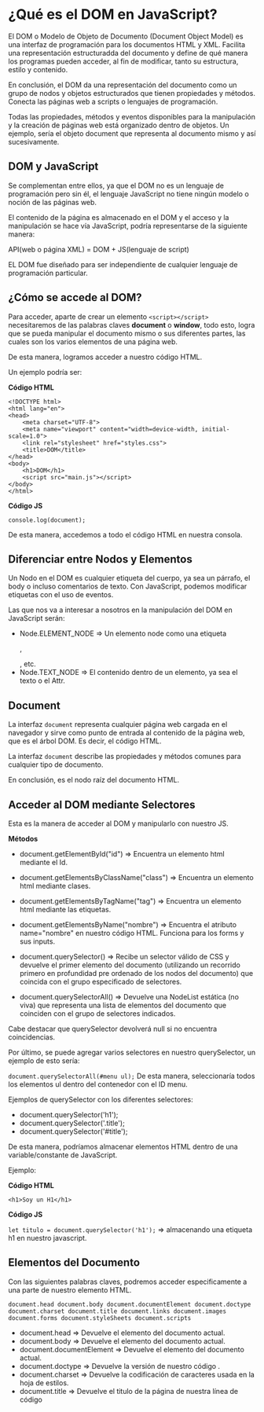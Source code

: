 # ¿Qué es el DOM en JavaScript? #
El DOM o Modelo de Objeto de Documento (Document Object Model) es una interfaz de programación para los documentos HTML y XML. Facilita una representación estructuradda del documento y define de qué manera los programas pueden acceder, al fin de modificar, tanto su estructura, estilo y contenido.

En conclusión, el DOM da una representación del documento como un grupo de nodos y objetos estructurados que tienen propiedades y métodos. Conecta las páginas web a scripts o lenguajes de programación.

Todas las propiedades, métodos y eventos disponibles para la manipulación y la creación de páginas web está organizado dentro de objetos. Un ejemplo, sería el objeto document que representa al documento mismo y así sucesivamente.

## DOM y JavaScript ##
Se complementan entre ellos, ya que el DOM no es un lenguaje de programación pero sin él, el lenguaje JavaScript no tiene ningún modelo o noción de las páginas web. 

El contenido de la página es almacenado en el DOM y el acceso y la manipulación se hace vía JavaScript, podría representarse de la siguiente manera:

API(web o página XML) = DOM + JS(lenguaje de script)

EL DOM fue diseñado para ser independiente de cualquier lenguaje de programación particular.

## ¿Cómo se accede al DOM? ##
Para acceder, aparte de crear un elemento `<script></script>` necesitaremos de las palabras claves **document** o **window**, todo esto, logra que se pueda manipular el documento mismo o sus diferentes partes, las cuales son los varios elementos de una página web.

De esta manera, logramos acceder a nuestro código HTML.

Un ejemplo podría ser:

**Código HTML**
```
<!DOCTYPE html>
<html lang="en">
<head>
    <meta charset="UTF-8">
    <meta name="viewport" content="width=device-width, initial-scale=1.0">
    <link rel="stylesheet" href="styles.css">
    <title>DOM</title>
</head>
<body>
    <h1>DOM</h1>
    <script src="main.js"></script>
</body>
</html>
```

**Código JS**
```
console.log(document);
```

De esta manera, accedemos a todo el código HTML en nuestra consola.


## Diferenciar entre Nodos y Elementos ##
Un Nodo en el DOM es cualquier etiqueta del cuerpo, ya sea un párrafo, el body o incluso comentarios de texto. Con JavaScript, podemos modificar etiquetas con el uso de eventos.

Las que nos va a interesar a nosotros en la manipulación del DOM en JavaScript serán: 

- Node.ELEMENT_NODE => Un elemento node como una etiqueta <p> , <div> , etc.
- Node.TEXT_NODE => El contenido dentro de un elemento, ya sea el texto o el Attr.

## Document ##
La interfaz `document` representa cualquier página web cargada en el navegador y sirve como punto de entrada al contenido de la página web, que es el árbol DOM. Es decir, el código HTML.

La interfaz `document` describe las propiedades y métodos comunes para cualquier tipo de documento.

En conclusión, es el nodo raíz del documento HTML.

## Acceder al DOM mediante Selectores ##
Esta es la manera de acceder al DOM y manipularlo con nuestro JS.

**Métodos**

- document.getElementById("id") => Encuentra un elemento html mediante el Id.
- document.getElementsByClassName("class") => Encuentra un elemento html mediante clases.
- document.getElementsByTagName("tag") => Encuentra un elemento html mediante las etiquetas.
- document.getElementsByName("nombre") => Encuentra el atributo name="nombre" en nuestro código HTML. Funciona para los forms y sus inputs.

- document.querySelector() => Recibe un selector válido de CSS y devuelve el primer elemento del documento (utilizando un recorrido primero en profundidad pre ordenado de los nodos del documento) que coincida con el grupo especificado de selectores.
- document.querySelectorAll() => Devuelve una NodeList estática (no viva) que representa una lista de elementos del documento que coinciden con el grupo de selectores indicados.

Cabe destacar que querySelector devolverá null si no encuentra coincidencias.

Por último, se puede agregar varios selectores en nuestro querySelector, un ejemplo de esto sería:

``document.querySelectorAll(#menu ul);``
De esta manera, seleccionaría todos los elementos ul dentro del contenedor con el ID menu.


Ejemplos de querySelector con los diferentes selectores:

- document.querySelector('h1');
- document.querySelector('.title');
- document.querySelector('#title');


De esta manera, podríamos almacenar elementos HTML dentro de una variable/constante de JavaScript.

Ejemplo:

**Código HTML**

``<h1>Soy un H1</h1>``

**Código JS**

``let titulo = document.querySelector('h1');`` => almacenando una etiqueta h1 en nuestro javascript.

## Elementos del Documento ##

Con las siguientes palabras claves, podremos acceder especificamente a una parte de nuestro elemento HTML.

``
document.head
document.body
document.documentElement
document.doctype
document.charset
document.title
document.links
document.images
document.forms
document.styleSheets
document.scripts
``

- document.head  => Devuelve el elemento <head> del documento actual.
- document.body => Devuelve el elemento <body> del documento actual.
- document.documentElement => Devuelve el elemento <html> del documento actual.
- document.doctype => Devuelve la versión de nuestro código <html>.
- document.charset => Devuelve la codificación de caracteres usada en la hoja de estilos.
- document.title => Devuelve el titulo de la página de nuestra línea de código <title>.
- document.links => Devuelve todos los links que hayan en la página, es decir la etiqueta <a>.
- document.images => Devuelve todas las imágenes que hayan en la página, es decir la etiqueta <img>.
- document.forms => Devuelve todos los formularios que hayan en la página, es decir la etiqueta <form>.
- document.styleSheets => Devuelve todos <link> que haya de CSS.
- document.scripts => Devuelve todos <scripts> que haya en nuestro código HTML.




## Element ##
Una vez tenemos el elemento HTML, podemos modificarlo.

Element hereda la interfaz genética Node, y juntos, estas dos interfaces proporcionan muchos métodos y propiedades utilizables sobre los elementos individuales.

**Propiedades**

- attributes => Todos los atributos asociados a un elemento.
- childNodes => Todos los nodos hijos de un elemento.
- className => La clase de un elemento.
- clientWidth => El ancho interior del elemento.
- clientHeight => El alto interior del elemento.
- dir => La direccionalidad del elemento. 
- firstChild => El primer hijo del elemento, devolverá null si no hay.
- id => La identificación del elemento.
- innerHTML => El contenido y el código que hay dentro del elemento
- lang => El lenguaje de los atributos, texto y contenido del elemento.
- lastChild => El último hijo directo del elemento, null si no hay.
- localName => La parte local del nombre cualificado del elemento.


- name => El nombre del elemento.
- namespaceURI => El URI del espacio del nombre de ese nodo, null si no está especificado.
- nextSibling => El nodo inmediatamente posterior al primero dado en el árbol, null si no hay.
- nodeName => El nombre del nodo de ese elemeno.
- nodeType => Un número que representa el tipo del nodo. Lo mismo que 1 para los elementos DOM. 
- nodeValue => El valor del nodo. Lo mismo que null para los elementos DOM. 
- offsetHeight => El alto de un elemento, tal cual está escrito en la composición.
- offsetLeft => La distancia que hay desde el borde izquierdo del elemento al de su offsetParent. 
- offsetParent => El elemento del cual todos los cálculos de distancia son actualmente computados. 
- offsetTop => La distancia desde el borde superior del elemento hasta el de su offsetParent. 
- offsetWidth => El ancho de un elemento, tal cual está escrito en la composición. 
- ownerDocument => El documento en le cual está ese nodo, null si no hay.


- parentNode => El elemento original, es decir, el elemento padre de ese nodo. Null si no hay dentro del documento de DOM.
- prefix => El prefijo del espacio de nombre del nodo, null si no está especificado.
- previousSibling => El nodo inmediatamente anterior al primero dado en el árbol, null si no hay
- scrollHeight => Muestra la altura del deslizamiento del elemento.
- scrollLeft => Obtiene/establece el offset de scroll izquierdo de un elemento.
- scrollTop => Obtiene/establece el offset de scroll superior de un elemento.
- scrollWidth => Muestra el ancho de deslizamiento de un elemento.
- style => Un objeto representando las declaraciones de los atributos de estilo del elemento.
- tabIndex => Obtiene/establece la posición del elemento en el órden de tabulación.
- tagName => El nombre dado de la etiqueta para el elemento dado.
- textContent => Obtiene/establece los contenidos textuales de un elemento y todos sus descendentes.

**Métodos**

- addEventListener(type, handler, bubble) => Registra un controlador de evento para un tipo de evento específico en un elemento.
- appendChild(appendedNode) => Inserta un nodo así como el último nodo hijo de este elemento.
- blur() => Quita el foco del teclado del elemento actual.
- click() => Simula un click sobre el elemento actual.
- cloneNode(deep) => Hace copias de un nodo, y opcionalmente de todos sus contenidos.
- dispatchEvent(event) => Envía un evento a este nodo en el DOM.
- getAttribute(name) => Devuelve el valor de un atributo nombrado desde el nodo actual.
- getAttributeNode(name) => Devuelve la representación del nodo del atributo nombrado desde el nodo actual.	
- getElementsByTagName(name) => Devuelve un conjunto de todos los elementos descendentes, de un nombre de etiqueta particular, desde el elemento actual.


- hasAttribute(name) => Verifica si el elemento tiene un atributo especificado o no. Devuelve true/false.
- hasAttributes() => Verifica si el elemento tiene o no algún atributo.	
- hasChildNodes() => Verifica si el elemento tiene nodos hijos o no.
- insertBefore(insertedNode, adjacentNode) => Inserta el primer nodo antes que el segundo Nodo hijo en el DOM
- normalize() => Limpia todos los nodos de texto debajo de este elemento. 
- removeAttibute(name) => Quita el atributo nombrado desde el nodo actual.


- removeAttibuteNode (name) => Quita la representación del nodo del atributo nombrado desde el nodo actual.
- removeChild (removedNode) => Quita el nodo hijo desde el elemento actual.
- removeEventListener (type, handler) => Quita un oyente de evento desde el elemento.
- replaceChild (insertedNode , replaceNode) => Reeemplaza un nodo hijo en el elemento actual con otro.
- scrollIntoView (alignWidthTop) => Recorre la página hasta que el elemento se obtiene en la vista.
- setAttribute (name , value) => Establece el valor de un atributo nombrado desde el nodo actual.
- setAttributeNode (name ,attrNode) => Establece la representación del nodo del atributo nombrado desde el nodo actual.


**Eventos**

Son propiedades correspondientes a los atributos del evento "on" en HTML.

